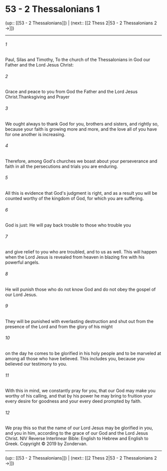 # 53 - 2 Thessalonians 1

(up:: [[53 - 2 Thessalonians]]) | (next:: [[2 Thess 2|53 - 2 Thessalonians 2 →]])

***


###### 1 
Paul, Silas and Timothy, To the church of the Thessalonians in God our Father and the Lord Jesus Christ: 

###### 2 
Grace and peace to you from God the Father and the Lord Jesus Christ.Thanksgiving and Prayer 

###### 3 
We ought always to thank God for you, brothers and sisters, and rightly so, because your faith is growing more and more, and the love all of you have for one another is increasing. 

###### 4 
Therefore, among God's churches we boast about your perseverance and faith in all the persecutions and trials you are enduring. 

###### 5 
All this is evidence that God's judgment is right, and as a result you will be counted worthy of the kingdom of God, for which you are suffering. 

###### 6 
God is just: He will pay back trouble to those who trouble you 

###### 7 
and give relief to you who are troubled, and to us as well. This will happen when the Lord Jesus is revealed from heaven in blazing fire with his powerful angels. 

###### 8 
He will punish those who do not know God and do not obey the gospel of our Lord Jesus. 

###### 9 
They will be punished with everlasting destruction and shut out from the presence of the Lord and from the glory of his might 

###### 10 
on the day he comes to be glorified in his holy people and to be marveled at among all those who have believed. This includes you, because you believed our testimony to you. 

###### 11 
With this in mind, we constantly pray for you, that our God may make you worthy of his calling, and that by his power he may bring to fruition your every desire for goodness and your every deed prompted by faith. 

###### 12 
We pray this so that the name of our Lord Jesus may be glorified in you, and you in him, according to the grace of our God and the Lord Jesus Christ. NIV Reverse Interlinear Bible: English to Hebrew and English to Greek. Copyright © 2019 by Zondervan.

***

(up:: [[53 - 2 Thessalonians]]) | (next:: [[2 Thess 2|53 - 2 Thessalonians 2 →]])
